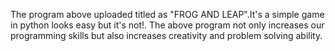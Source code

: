 The program  above uploaded titled as "FROG AND LEAP".It's a simple game in python looks easy but it's not!.
The above program not only increases our programming skills but also increases creativity and problem solving ability.
